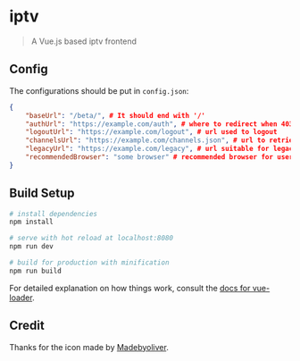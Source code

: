 # iptv

> A Vue.js based iptv frontend

## Config

The configurations should be put in `config.json`:

```json
{
    "baseUrl": "/beta/", # It should end with '/'
    "authUrl": "https://example.com/auth", # where to redirect when 403 is found
    "logoutUrl": "https://example.com/logout", # url used to logout
    "channelsUrl": "https://example.com/channels.json", # url to retrieve channel list
    "legacyUrl": "https://example.com/legacy", # url suitable for legacy browser
    "recommendedBrowser": "some browser" # recommended browser for users of legacy browser
}
```

## Build Setup

``` bash
# install dependencies
npm install

# serve with hot reload at localhost:8080
npm run dev

# build for production with minification
npm run build
```

For detailed explanation on how things work, consult the [docs for vue-loader](http://vuejs.github.io/vue-loader).

## Credit

Thanks for the icon made by [Madebyoliver](http://www.flaticon.com/authors/madebyoliver).
